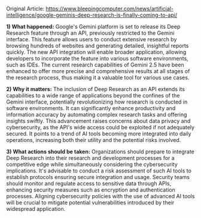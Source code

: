 Original Article: https://www.bleepingcomputer.com/news/artificial-intelligence/google-geminis-deep-research-is-finally-coming-to-api/

**1) What happened:**
Google's Gemini platform is set to release its Deep Research feature through an API, previously restricted to the Gemini interface. This feature allows users to conduct extensive research by browsing hundreds of websites and generating detailed, insightful reports quickly. The new API integration will enable broader application, allowing developers to incorporate the feature into various software environments, such as IDEs. The current research capabilities of Gemini 2.5 have been enhanced to offer more precise and comprehensive results at all stages of the research process, thus making it a valuable tool for various use cases.

**2) Why it matters:**
The inclusion of Deep Research as an API extends its capabilities to a wide range of applications beyond the confines of the Gemini interface, potentially revolutionizing how research is conducted in software environments. It can significantly enhance productivity and information accuracy by automating complex research tasks and offering insights swiftly. This advancement raises concerns about data privacy and cybersecurity, as the API's wide access could be exploited if not adequately secured. It points to a trend of AI tools becoming more integrated into daily operations, increasing both their utility and the potential risks involved.

**3) What actions should be taken:**
Organizations should prepare to integrate Deep Research into their research and development processes for a competitive edge while simultaneously considering the cybersecurity implications. It's advisable to conduct a risk assessment of such AI tools to establish protocols ensuring secure integration and usage. Security teams should monitor and regulate access to sensitive data through APIs, enhancing security measures such as encryption and authentication processes. Aligning cybersecurity policies with the use of advanced AI tools will be crucial to mitigate potential vulnerabilities introduced by their widespread application.